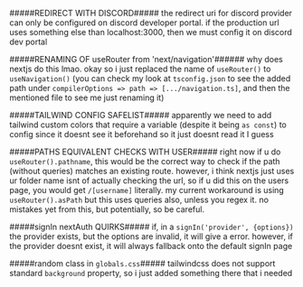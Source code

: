 #####REDIRECT WITH DISCORD#####
the redirect uri for discord provider can only be configured on discord developer portal. if the production url uses something else than localhost:3000, then we must config it on discord dev portal


#####RENAMING OF useRouter from 'next/navigation'######
why does nextjs do this lmao. okay so i just replaced the name of `useRouter()` to `useNavigation()` (you can check my look at `tsconfig.json` to see the added path under `compilerOptions => path => [.../navigation.ts]`, and then the mentioned file to see me just renaming it)

#####TAILWIND CONFIG SAFELIST#####
apparently we need to add tailwind custom colors that require a variable (despite it being `as const`) to config since it doesnt see it beforehand so it just doesnt read it I guess

#####PATHS EQUIVALENT CHECKS WITH USER#####
right now if u do `useRouter().pathname`, this would be the correct way to check if the path (without queries) matches an existing route. however, i think nextjs just uses ur folder name isnt of actually checking the url, so if u did this on the users page, you would get `/[username]` literally. my current workaround is using `useRouter().asPath` but this uses queries also, unless you regex it.
no mistakes yet from this, but potentially, so be careful.

#####signIn nextAuth QUIRKS#####
if, in a `signIn('provider', {options})` the provider exists, but the options are invalid, it will give a error. however, if the provider doesnt exist, it will always fallback onto the default signIn page

#####random class in `globals.css`#####
tailwindcss does not support standard `background` property, so i just added something there that i needed